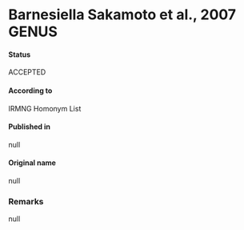 # Barnesiella Sakamoto et al., 2007 GENUS

#### Status
ACCEPTED

#### According to
IRMNG Homonym List

#### Published in
null

#### Original name
null

### Remarks
null